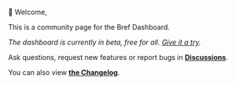 👋 Welcome,

This is a community page for the Bref Dashboard.

*The dashboard is currently in beta, free for all. [Give it a try](https://download.dashboard.bref.sh/).*

Ask questions, request new features or report bugs in [**Discussions**](https://github.com/brefphp/dashboard/discussions).

You can also view [**the Changelog**](change-log.md).
